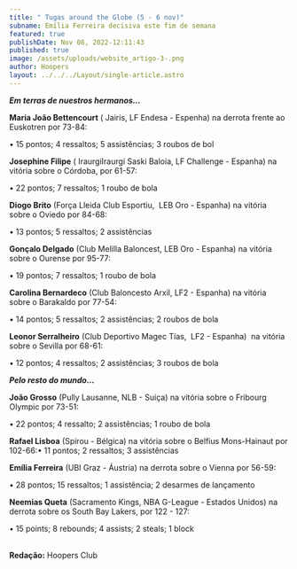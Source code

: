 ```yaml
---
title: " Tugas around the Globe (5 - 6 nov)"
subname: Emília Ferreira decisiva este fim de semana
featured: true
publishDate: Nov 08, 2022-12:11:43
published: true
image: /assets/uploads/website_artigo-3-.png
author: Hoopers
layout: ../../../Layout/single-article.astro
---
```

<!--StartFragment-->



***Em terras de nuestros hermanos…***



**Maria João Bettencourt** ( Jairis, LF Endesa - Espenha) na derrota frente ao Euskotren por 73-84: 

• 15 pontos; 4 ressaltos; 5 assistências; 3 roubos de bol

**Josephine Filipe** ( IraurgiIraurgi Saski Baloia, LF Challenge - Espanha) na vitória sobre o Córdoba, por 61-57:

• 22 pontos; 7 ressaltos; 1 roubo de bola



**Diogo Brito** (Força Lleida Club Esportiu,  LEB Oro - Espanha) na vitória sobre o Oviedo por 84-68:

• 13 pontos; 5 ressaltos; 2 assistências



**Gonçalo Delgado** (Club Melilla Baloncest, LEB Oro - Espanha) na vitória sobre o Ourense por 95-77:

• 19 pontos; 7 ressaltos; 1 roubo de bola



**Carolina Bernardeco** (Club Baloncesto Arxil, LF2 - Espanha) na vitória sobre o Barakaldo por 77-54:

• 14 pontos; 5 ressaltos; 2 assistências; 2 roubos de bola



**Leonor Serralheiro** (Club Deportivo Magec Tías,  LF2 - Espanha)  na vitória sobre o Sevilla por 68-61:

• 12 pontos; 4 ressaltos; 2 assistências; 3 roubos de bola



***Pelo resto do mundo…***



**João Grosso** (Pully Lausanne, NLB - Suiça) na vitória sobre o Fribourg Olympic por 73-51:

• 22 pontos; 4 ressalto; 2 assistências; 1 roubo de bola

**Rafael Lisboa** (Spirou - Bélgica) na vitória sobre o Belfius Mons-Hainaut por 102-66:• 11 pontos; 2 ressaltos; 3 assistências



**Emília Ferreira** (UBI Graz - Áustria) na derrota sobre o Vienna por 56-59:

• 28 pontos; 15 ressaltos; 1 assistência; 2 desarmes de lançamento



**Neemias Queta** (Sacramento Kings, NBA G-League - Estados Unidos) na derrota sobre os South Bay Lakers, por 122 - 127:

• 15 points; 8 rebounds; 4 assists; 2 steals; 1 block

\
**R﻿edação:** Hoopers Club

<!--EndFragment-->